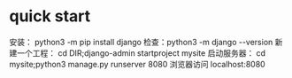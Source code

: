 # quick start
安装： python3 -m pip install django
检查：python3 -m django --version
新建一个工程： cd DIR;django-admin startproject mysite
启动服务器： cd mysite;python3 manage.py runserver 8080
浏览器访问 localhost:8080

